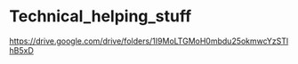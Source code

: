 # Technical_helping_stuff

https://drive.google.com/drive/folders/1I9MoLTGMoH0mbdu25okmwcYzSTlhB5xD
